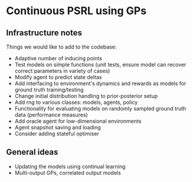 # Continuous PSRL using GPs

## Infrastructure notes

Things we would like to add to the codebase:
* Adaptive number of inducing points
* Test models on simple functions (unit tests, ensure model can recover correct parameters in variety of cases)
* Modify agent to predict state deltas
* Add interfacing to environment's dynamics and rewards as models for ground truth training/testing
* Change initial distribution handling to prior-posterior setup
* Add rng to various classes: models, agents, policy
* Functionality for evaluating models on randomly sampled ground truth data (performance measures)
* Add oracle agent for low-dimensional environments
* Agent snapshot saving and loading
* Consider adding stateful optimiser

## General ideas

* Updating the models using continual learning
* Multi-output GPs, correlated output models
